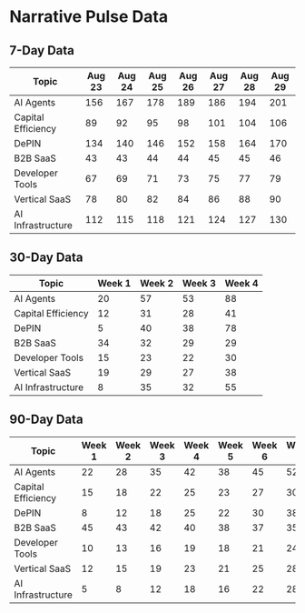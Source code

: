 # Narrative Pulse Data

## 7-Day Data

| Topic | Aug 23 | Aug 24 | Aug 25 | Aug 26 | Aug 27 | Aug 28 | Aug 29 |
|-------|--------|--------|--------|--------|--------|--------|--------|
| AI Agents | 156 | 167 | 178 | 189 | 186 | 194 | 201 |
| Capital Efficiency | 89 | 92 | 95 | 98 | 101 | 104 | 106 |
| DePIN | 134 | 140 | 146 | 152 | 158 | 164 | 170 |
| B2B SaaS | 43 | 43 | 44 | 44 | 45 | 45 | 46 |
| Developer Tools | 67 | 69 | 71 | 73 | 75 | 77 | 79 |
| Vertical SaaS | 78 | 80 | 82 | 84 | 86 | 88 | 90 |
| AI Infrastructure | 112 | 115 | 118 | 121 | 124 | 127 | 130 |

## 30-Day Data

| Topic | Week 1 | Week 2 | Week 3 | Week 4 |
|-------|--------|--------|--------|--------|
| AI Agents | 20 | 57 | 53 | 88 |
| Capital Efficiency | 12 | 31 | 28 | 41 |
| DePIN | 5 | 40 | 38 | 78 |
| B2B SaaS | 34 | 32 | 29 | 29 |
| Developer Tools | 15 | 23 | 22 | 30 |
| Vertical SaaS | 19 | 29 | 27 | 38 |
| AI Infrastructure | 8 | 35 | 32 | 55 |

## 90-Day Data

| Topic | Week 1 | Week 2 | Week 3 | Week 4 | Week 5 | Week 6 | Week 7 | Week 8 | Week 9 | Week 10 | Week 11 | Week 12 |
|-------|--------|--------|--------|--------|--------|--------|--------|--------|--------|---------|---------|---------|
| AI Agents | 22 | 28 | 35 | 42 | 38 | 45 | 52 | 58 | 55 | 63 | 70 | 88 |
| Capital Efficiency | 15 | 18 | 22 | 25 | 23 | 27 | 30 | 33 | 31 | 35 | 38 | 41 |
| DePIN | 8 | 12 | 18 | 25 | 22 | 30 | 38 | 45 | 42 | 52 | 60 | 78 |
| B2B SaaS | 45 | 43 | 42 | 40 | 38 | 37 | 35 | 34 | 32 | 31 | 30 | 29 |
| Developer Tools | 10 | 13 | 16 | 19 | 18 | 21 | 24 | 26 | 25 | 28 | 30 | 30 |
| Vertical SaaS | 12 | 15 | 19 | 23 | 21 | 25 | 28 | 31 | 29 | 33 | 36 | 38 |
| AI Infrastructure | 5 | 8 | 12 | 18 | 16 | 22 | 28 | 35 | 32 | 40 | 48 | 55 |